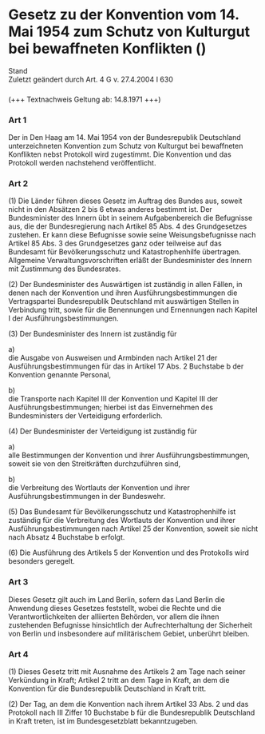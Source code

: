 Gesetz zu der Konvention vom 14. Mai 1954 zum Schutz von Kulturgut bei bewaffneten Konflikten ()
================================================================================================

Stand  
Zuletzt geändert durch Art. 4 G v. 27.4.2004 I 630

### 

(+++ Textnachweis Geltung ab: 14.8.1971 +++)

### Art 1

Der in Den Haag am 14. Mai 1954 von der Bundesrepublik Deutschland unterzeichneten Konvention zum Schutz von Kulturgut bei bewaffneten Konflikten nebst Protokoll wird zugestimmt. Die Konvention und das Protokoll werden nachstehend veröffentlicht.

### Art 2

(1) Die Länder führen dieses Gesetz im Auftrag des Bundes aus, soweit nicht in den Absätzen 2 bis 6 etwas anderes bestimmt ist. Der Bundesminister des Innern übt in seinem Aufgabenbereich die Befugnisse aus, die der Bundesregierung nach Artikel 85 Abs. 4 des Grundgesetzes zustehen. Er kann diese Befugnisse sowie seine Weisungsbefugnisse nach Artikel 85 Abs. 3 des Grundgesetzes ganz oder teilweise auf das Bundesamt für Bevölkerungsschutz und Katastrophenhilfe übertragen. Allgemeine Verwaltungsvorschriften erläßt der Bundesminister des Innern mit Zustimmung des Bundesrates.

(2) Der Bundesminister des Auswärtigen ist zuständig in allen Fällen, in denen nach der Konvention und ihren Ausführungsbestimmungen die Vertragspartei Bundesrepublik Deutschland mit auswärtigen Stellen in Verbindung tritt, sowie für die Benennungen und Ernennungen nach Kapitel I der Ausführungsbestimmungen.

(3) Der Bundesminister des Innern ist zuständig für

a)  
die Ausgabe von Ausweisen und Armbinden nach Artikel 21 der Ausführungsbestimmungen für das in Artikel 17 Abs. 2 Buchstabe b der Konvention genannte Personal,

b)  
die Transporte nach Kapitel III der Konvention und Kapitel III der Ausführungsbestimmungen; hierbei ist das Einvernehmen des Bundesministers der Verteidigung erforderlich.

(4) Der Bundesminister der Verteidigung ist zuständig für

a)  
alle Bestimmungen der Konvention und ihrer Ausführungsbestimmungen, soweit sie von den Streitkräften durchzuführen sind,

b)  
die Verbreitung des Wortlauts der Konvention und ihrer Ausführungsbestimmungen in der Bundeswehr.

(5) Das Bundesamt für Bevölkerungsschutz und Katastrophenhilfe ist zuständig für die Verbreitung des Wortlauts der Konvention und ihrer Ausführungsbestimmungen nach Artikel 25 der Konvention, soweit sie nicht nach Absatz 4 Buchstabe b erfolgt.

(6) Die Ausführung des Artikels 5 der Konvention und des Protokolls wird besonders geregelt.

### Art 3

Dieses Gesetz gilt auch im Land Berlin, sofern das Land Berlin die Anwendung dieses Gesetzes feststellt, wobei die Rechte und die Verantwortlichkeiten der alliierten Behörden, vor allem die ihnen zustehenden Befugnisse hinsichtlich der Aufrechterhaltung der Sicherheit von Berlin und insbesondere auf militärischem Gebiet, unberührt bleiben.

### Art 4

(1) Dieses Gesetz tritt mit Ausnahme des Artikels 2 am Tage nach seiner Verkündung in Kraft; Artikel 2 tritt an dem Tage in Kraft, an dem die Konvention für die Bundesrepublik Deutschland in Kraft tritt.

(2) Der Tag, an dem die Konvention nach ihrem Artikel 33 Abs. 2 und das Protokoll nach III Ziffer 10 Buchstabe b für die Bundesrepublik Deutschland in Kraft treten, ist im Bundesgesetzblatt bekanntzugeben.
